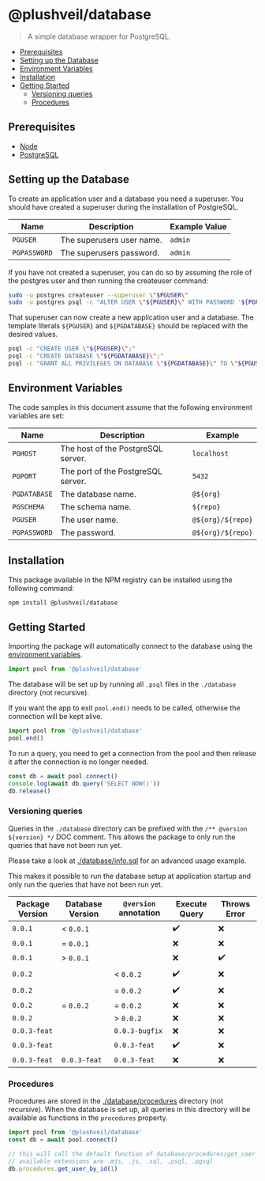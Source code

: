 # @plushveil/database

> A simple database wrapper for PostgreSQL.

- [Prerequisites](#prerequisites)
- [Setting up the Database](#setting-up-the-database)
- [Environment Variables](#environment-variables)
- [Installation](#installation)
- [Getting Started](#getting-started)
  - [Versioning queries](#versioning-queries)
  - [Procedures](#procedures)



## Prerequisites

- [Node](https://nodejs.org/en/)
- [PostgreSQL](https://www.postgresql.org/)



## Setting up the Database

To create an application user and a database you need a superuser. You should have created a superuser during the installation of PostgreSQL.

| Name              | Description               | Example Value      |
| ----------------- | ------------------------- |------------------- |
| `PGUSER`          | The superusers user name. | `admin`            |
| `PGPASSWORD`      | The superusers password.  | `admin`            |

If you have not created a superuser, you can do so by assuming the role of the postgres user and then running the createuser command:

```bash
sudo -u postgres createuser --superuser \"$PGUSER\"
sudo -u postgres psql -c "ALTER USER \"${PGUSER}\" WITH PASSWORD '${PGPASSWORD}';"
```

That superuser can now create a new application user and a database.
The template literals `${PGUSER}` and `${PGDATABASE}` should be replaced with the desired values.

```bash
psql -c "CREATE USER \"${PGUSER}\";"
psql -c "CREATE DATABASE \"${PGDATABASE}\";"
psql -c "GRANT ALL PRIVILEGES ON DATABASE \"${PGDATABASE}\" TO \"${PGUSER}\";"
```



## Environment Variables

The code samples in this document assume that the following environment variables are set:

| Name         | Description                        | Example           |
| ------------ | ---------------------------------- | ----------------- |
| `PGHOST`     | The host of the PostgreSQL server. | `localhost`       |
| `PGPORT`     | The port of the PostgreSQL server. | `5432`            |
| `PGDATABASE` | The database name.                 | `@${org}`         |
| `PGSCHEMA`   | The schema name.                   | `${repo}`         |
| `PGUSER`     | The user name.                     | `@${org}/${repo}` |
| `PGPASSWORD` | The password.                      | `@${org}/${repo}` |



## Installation

This package available in the NPM registry can be installed using the following command:

```bash
npm install @plushveil/database
```


## Getting Started

Importing the package will automatically connect to the database using the [environment variables](#environment-variables).

```js
import pool from '@plushveil/database'
```

The database will be set up by running all `.psql` files in the `./database` directory (not recursive).

If you want the app to exit `pool.end()` needs to be called, otherwise the connection will be kept alive.

```js
import pool from '@plushveil/database'
pool.end()
```

To run a query, you need to get a connection from the pool and then release it after the connection is no longer needed.

```js
const db = await pool.connect()
console.log(await db.query('SELECT NOW()'))
db.release()
```


### Versioning queries

Queries in the `./database` directory can be prefixed with the `/** @version ${version} */` DOC comment.
This allows the package to only run the queries that have not been run yet.

Please take a look at [./database/info.sql](../database/info.sql) for an advanced usage example.

This makes it possible to run the database setup at application startup and only run the queries that have not been run yet.

| Package Version | Database Version | `@version` annotation | Execute Query      | Throws Error       |
| --------------- | ---------------- | --------------------- | ------------------ | ------------------ |
| `0.0.1`         | < `0.0.1`        |                       | :heavy_check_mark: | :x:                |
| `0.0.1`         | = `0.0.1`        |                       | :x:                | :x:                |
| `0.0.1`         | > `0.0.1`        |                       | :x:                | :heavy_check_mark: |
| `0.0.2`         |                  | < `0.0.2`             | :heavy_check_mark: | :x:                |
| `0.0.2`         |                  | = `0.0.2`             | :heavy_check_mark: | :x:                |
| `0.0.2`         | = `0.0.2`        | = `0.0.2`             | :x:                | :x:                |
| `0.0.2`         |                  | > `0.0.2`             | :x:                | :x:                |
| `0.0.3-feat`    |                  | `0.0.3-bugfix`        | :x:                | :x:                |
| `0.0.3-feat`    |                  | `0.0.3-feat`          | :heavy_check_mark: | :x:                |
| `0.0.3-feat`    | `0.0.3-feat`     | `0.0.3-feat`          | :x:                | :x:                |


### Procedures

Procedures are stored in the [./database/procedures](../database/procedures) directory (not recursive).
When the database is set up, all queries in this directory will be available as functions in the `procedures` property.

```js
import pool from '@plushveil/database'
const db = await pool.connect()

// this will call the default function of database/procedures/get_user_by_id.mjs
// available extensions are .mjs, .js, .sql, .psql, .pgsql
db.procedures.get_user_by_id(1)
```
